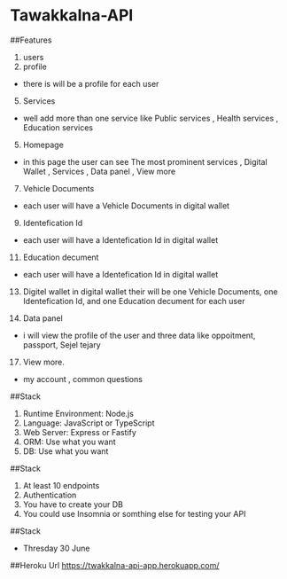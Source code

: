 # Tawakkalna-API


##Features
1. users
3. profile
- there is will be a profile for each user

5. Services
- well add more than one service like Public services , Health services , Education services 

5. Homepage
- in this page the user can see The most prominent services , Digital Wallet , Services , Data panel , View more

7. Vehicle Documents
- each user will have a Vehicle Documents in digital wallet

9. Identefication Id
- each user will have a Identefication Id in digital wallet

11. Education decument
- each user will have a Identefication Id in digital wallet

13. Digitel wallet
in digital wallet their will be one Vehicle Documents, one Identefication Id, and one Education decument for each user

15. Data panel
- i will view the profile of the user and three data like oppoitment, passport, Sejel tejary 

17. View more.
- my account , common questions


##Stack
1. Runtime Environment: Node.js
2. Language: JavaScript or TypeScript
3. Web Server: Express or Fastify
4. ORM: Use what you want
5. DB: Use what you want



##Stack
1. At least 10 endpoints
2. Authentication
3. You have to create your DB
4. You could use Insomnia or somthing else for testing your API



##Stack
- Thresday 30 June

##Heroku Url
 https://twakkalna-api-app.herokuapp.com/
